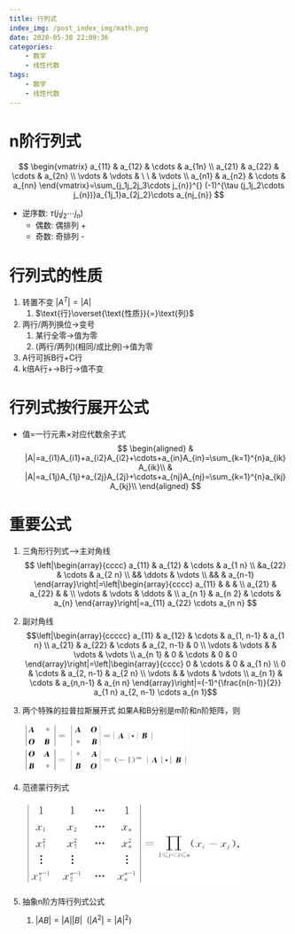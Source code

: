 ```yaml
---
title: 行列式
index_img: /post_index_img/math.png
date: 2020-05-30 22:09:36
categories:
    - 数学
    - 线性代数
tags:
    - 数学
    - 线性代数
---
```


# n阶行列式

$$
\begin{vmatrix}
 a_{11} & a_{12} & \cdots & a_{1n} \\
 a_{21} & a_{22} & \cdots & a_{2n} \\
 \vdots & \vdots & \ \  & \vdots \\
 a_{n1} & a_{n2} & \cdots & a_{nn}
\end{vmatrix}=\sum_{j_1j_2j_3\cdots j_{n}}^{} (-1)^{\tau (j_1j_2\cdots j_{n})}a_{1j_1}a_{2j_2}\cdots a_{nj_{n}}
$$

- 逆序数: $\tau (j_1j_2\cdots j_{n})$
  - 偶数: 偶排列 +
  - 奇数: 奇排列 -

# 行列式的性质

1. 转置不变 $|A^{T}|=|A|$
   1. $\text{行}\overset{\text{性质}}{=}\text{列}$
2. 两行/两列换位$\rightarrow$变号
   1. 某行全零$\rightarrow$值为零
   2. (两行/两列)(相同/成比例)$\rightarrow$值为零
3. A行可拆B行+C行
4. k倍A行$+\rightarrow$B行$\rightarrow$值不变

# 行列式按行展开公式

- 值=一行元素$\times$对应代数余子式
$$
\begin{aligned}
    & |A|=a_{i1}A_{i1}+a_{i2}A_{i2}+\cdots+a_{in}A_{in}=\sum_{k=1}^{n}a_{ik}A_{ik}\\
    & |A|=a_{1j}A_{1j}+a_{2j}A_{2j}+\cdots+a_{nj}A_{nj}=\sum_{k=1}^{n}a_{kj}A_{kj}\\
\end{aligned}
$$

# 重要公式

1. 三角形行列式-->主对角线
$$
\left|\begin{array}{cccc}
a_{11} & a_{12} & \cdots & a_{1 n} \\
&a_{22} & \cdots & a_{2 n} \\
&& \ddots & \vdots \\
&& & a_{n-1}
\end{array}\right|=\left|\begin{array}{cccc}
a_{11} & & & \\
a_{21} & a_{22} & & \\
\vdots & \vdots & \ddots & \\
a_{n 1} & a_{n 2} & \cdots & a_{n}
\end{array}\right|=a_{11} a_{22} \cdots a_{n n}
$$
2. 副对角线
    $$\left|\begin{array}{ccccc}
    a_{11} & a_{12} & \cdots & a_{1, n-1} & a_{1 n} \\
    a_{21} & a_{22} & \cdots & a_{2, n-1} & 0 \\
    \vdots & \vdots & & \vdots & \vdots \\
    a_{n 1} & 0 & \cdots & 0 & 0
    \end{array}\right|=\left|\begin{array}{cccc}
    0 & \cdots & 0 & a_{1 n} \\
    0 & \cdots & a_{2, n-1} & a_{2 n} \\
    \vdots & & \vdots & \vdots \\
    a_{n 1} & \cdots & a_{n,n-1} & a_{n n}
    \end{array}\right|=(-1)^{\frac{n(n-1)}{2}} a_{1 n} a_{2, n-1} \cdots a_{n 1}$$

3. 两个特殊的拉普拉斯展开式
     如果A和B分别是m阶和n阶矩阵，则
     
     <img src="1-%E8%A1%8C%E5%88%97%E5%BC%8F/2020-05-30-23-51-33.png" width="300px"/>
  
4. 范德蒙行列式

     <img src="1-%E8%A1%8C%E5%88%97%E5%BC%8F/Image01036.jpg" alt="0126-05" style="zoom:50%;" />

5. 抽象n阶方阵行列式公式
   1. $|AB|=|A||B|\ \ (|A^2|=|A|^2)$